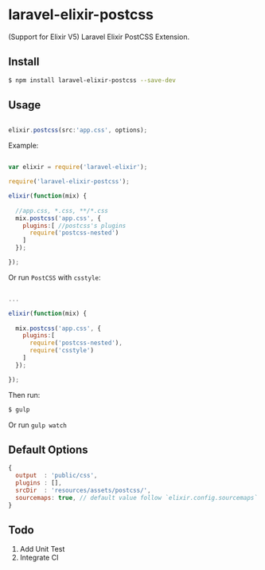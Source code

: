 # laravel-elixir-postcss
(Support for Elixir V5) Laravel Elixir PostCSS Extension.


## Install

```sh
$ npm install laravel-elixir-postcss --save-dev
```


## Usage

```javascript

elixir.postcss(src:'app.css', options);

```

Example:

```javascript

var elixir = require('laravel-elixir');

require('laravel-elixir-postcss');

elixir(function(mix) {
  
  //app.css, *.css, **/*.css    
  mix.postcss('app.css', {
    plugins:[ //postcss's plugins
      require('postcss-nested')
    ] 
  });

});

```

Or run `PostCSS` with `csstyle`:

```javascript

...

elixir(function(mix) {
  
  mix.postcss('app.css', {
    plugins:[ 
      require('postcss-nested'),
      require('csstyle')
    ] 
  });

});

```

Then run:

```sh
$ gulp
```

Or run `gulp watch`


## Default Options

```javascript
{
  output  : 'public/css',
  plugins : [],
  srcDir  : 'resources/assets/postcss/',
  sourcemaps: true, // default value follow `elixir.config.sourcemaps`
}
```

## Todo

1. Add Unit Test
2. Integrate CI
